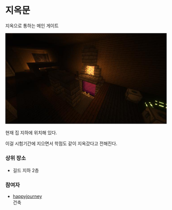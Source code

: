 # 지옥문

지옥으로 통하는 메인 게이트

![asdf](../../asset/buildings/door_of_hell/main.jpg)

현재 집 지하에 위치해 있다.

이걸 시험기간에 지으면서 학점도 같이 지옥갔다고 전해진다.

### 상위 장소
<!-- tag_source_open:link_list:child_spot -->
- 길드 지하 2층
<!-- tag_close -->

<!-- ### 하위 장소 목록 -->
<!-- tag_target_open:reverse_link_list:child_spot -->
<!-- tag_arg:preset:spots_inside -->
<!-- tag_close -->

<!-- ### 보유 시설 목록 -->
<!-- tag_target_open:reverse_link_list:building_spot -->
<!-- tag_arg:preset:systems_inside -->
<!-- tag_close -->


### 참여자
<!-- tag_source_open:link_list:member_contribute -->
- [happyjourney](../members/happyjourney.md)  
건축
<!-- tag_close-->


